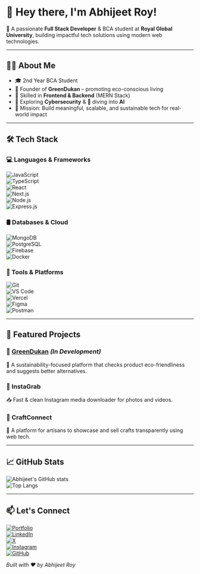 # 👋 Hey there, I'm Abhijeet Roy!

🚀 A passionate **Full Stack Developer** & BCA student at **Royal Global University**, building impactful tech solutions using modern web technologies.

---

## 👨‍💻 About Me

- 🎓 2nd Year BCA Student  
- 🌱 Founder of **GreenDukan** – promoting eco-conscious living  
- 🧠 Skilled in **Frontend & Backend** (MERN Stack)  
- 🔐 Exploring **Cybersecurity** & 🤖 diving into **AI**  
- 🎯 Mission: Build meaningful, scalable, and sustainable tech for real-world impact

---

## 🛠️ Tech Stack

### 💻 Languages & Frameworks  
![JavaScript](https://img.shields.io/badge/-JavaScript-black?style=flat-square&logo=javascript)  
![TypeScript](https://img.shields.io/badge/-TypeScript-007ACC?style=flat-square&logo=typescript)  
![React](https://img.shields.io/badge/-React-black?style=flat-square&logo=react)  
![Next.js](https://img.shields.io/badge/-Next.js-black?style=flat-square&logo=next.js)  
![Node.js](https://img.shields.io/badge/-Node.js-black?style=flat-square&logo=node.js)  
![Express.js](https://img.shields.io/badge/-Express.js-black?style=flat-square&logo=express)

### 🛢️ Databases & Cloud  
![MongoDB](https://img.shields.io/badge/-MongoDB-4EA94B?style=flat-square&logo=mongodb)  
![PostgreSQL](https://img.shields.io/badge/-PostgreSQL-316192?style=flat-square&logo=postgresql)  
![Firebase](https://img.shields.io/badge/-Firebase-FFCA28?style=flat-square&logo=firebase)  
![Docker](https://img.shields.io/badge/-Docker-2496ED?style=flat-square&logo=docker)

### 🧰 Tools & Platforms  
![Git](https://img.shields.io/badge/-Git-black?style=flat-square&logo=git)  
![VS Code](https://img.shields.io/badge/-VS%20Code-007ACC?style=flat-square&logo=visual-studio-code)  
![Vercel](https://img.shields.io/badge/-Vercel-black?style=flat-square&logo=vercel)  
![Figma](https://img.shields.io/badge/-Figma-black?style=flat-square&logo=figma)  
![Postman](https://img.shields.io/badge/-Postman-FF6C37?style=flat-square&logo=postman)

---

## 💼 Featured Projects

### 🔹 [GreenDukan](https://github.com/aroy2o) *(In Development)*  
🌿 A sustainability-focused platform that checks product eco-friendliness and suggests better alternatives.

### 🔹 InstaGrab  
📥 Fast & clean Instagram media downloader for photos and videos.

### 🔹 CraftConnect  
🧵 A platform for artisans to showcase and sell crafts transparently using web tech.

---

## 📈 GitHub Stats

![Abhijeet's GitHub stats](https://github-readme-stats.vercel.app/api?username=aroy2o&show_icons=true&theme=radical)  
![Top Langs](https://github-readme-stats.vercel.app/api/top-langs/?username=aroy2o&layout=compact&theme=radical)

---

## 📫 Let's Connect

[![Portfolio](https://img.shields.io/badge/-Portfolio-000?style=flat-square&logo=vercel&logoColor=white)](https://aroy2o.vercel.app/)  
[![LinkedIn](https://img.shields.io/badge/-LinkedIn-0077B5?style=flat-square&logo=linkedin&logoColor=white)](https://www.linkedin.com/in/aroy2o/)  
[![X](https://img.shields.io/badge/-X-black?style=flat-square&logo=twitter&logoColor=white)](https://x.com/aroy_2o)  
[![Instagram](https://img.shields.io/badge/-Instagram-E4405F?style=flat-square&logo=instagram&logoColor=white)](https://instagram.com/aroy_2o)  
[![GitHub](https://img.shields.io/badge/-GitHub-000?style=flat-square&logo=github)](https://github.com/aroy2o)


*Built with ❤️ by Abhijeet Roy*
